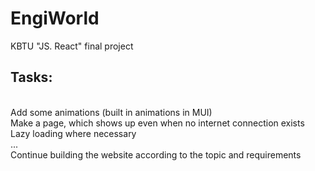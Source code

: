 # EngiWorld
KBTU "JS. React" final project

## Tasks:
<br />
Add some animations (built in animations in MUI) <br />
Make a page, which shows up even when no internet connection exists <br />
Lazy loading where necessary <br />
...<br />
Continue building the website according to the topic and requirements<br />
